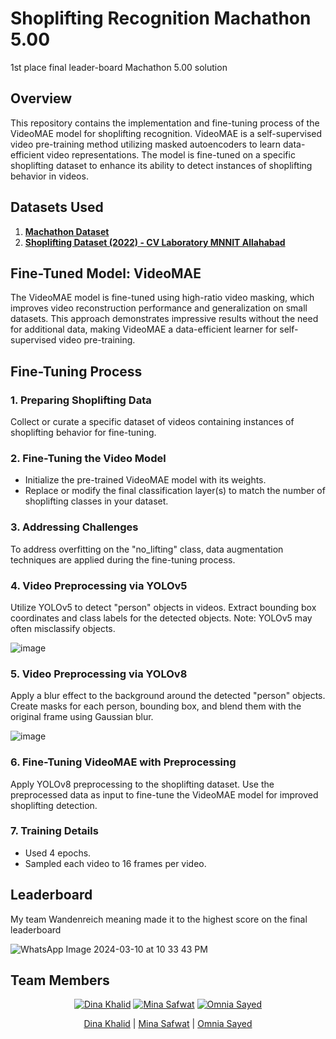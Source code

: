 # Shoplifting Recognition Machathon 5.00 
1st place final leader-board Machathon 5.00 solution

## Overview

This repository contains the implementation and fine-tuning process of the VideoMAE model for shoplifting recognition. VideoMAE is a self-supervised video pre-training method utilizing masked autoencoders to learn data-efficient video representations. The model is fine-tuned on a specific shoplifting dataset to enhance its ability to detect instances of shoplifting behavior in videos.

## Datasets Used

1. **[Machathon Dataset](https://drive.google.com/drive/folders/1LbV_sHKRhJ1LYq-UUmPkFgM-MEp9qURO)**
2. **[Shoplifting Dataset (2022) - CV Laboratory MNNIT Allahabad](https://data.mendeley.com/datasets/r3yjf35hzr/2)**

## Fine-Tuned Model: VideoMAE

The VideoMAE model is fine-tuned using high-ratio video masking, which improves video reconstruction performance and generalization on small datasets. This approach demonstrates impressive results without the need for additional data, making VideoMAE a data-efficient learner for self-supervised video pre-training.

## Fine-Tuning Process

### 1. Preparing Shoplifting Data

Collect or curate a specific dataset of videos containing instances of shoplifting behavior for fine-tuning.

### 2. Fine-Tuning the Video Model

- Initialize the pre-trained VideoMAE model with its weights.
- Replace or modify the final classification layer(s) to match the number of shoplifting classes in your dataset.

### 3. Addressing Challenges

To address overfitting on the "no_lifting" class, data augmentation techniques are applied during the fine-tuning process.

### 4. Video Preprocessing via YOLOv5

Utilize YOLOv5 to detect "person" objects in videos. Extract bounding box coordinates and class labels for the detected objects. Note: YOLOv5 may often misclassify objects.

![image](https://github.com/dina-khalid/Shoplifting_Recognition_Mach5.0/assets/69371669/c195034d-cfb5-463a-b9bd-61efdc246851)


### 5. Video Preprocessing via YOLOv8

Apply a blur effect to the background around the detected "person" objects. Create masks for each person, bounding box, and blend them with the original frame using Gaussian blur.

![image](https://github.com/dina-khalid/Shoplifting_Recognition_Mach5.0/assets/69371669/0029eac1-4bdc-47e7-89c0-ff78438eecd0)

### 6. Fine-Tuning VideoMAE with Preprocessing

Apply YOLOv8 preprocessing to the shoplifting dataset. Use the preprocessed data as input to fine-tune the VideoMAE model for improved shoplifting detection.


### 7. Training Details

- Used 4 epochs.
- Sampled each video to 16 frames per video.


## Leaderboard
My team Wandenreich meaning made it to the highest score on the final leaderboard 

![WhatsApp Image 2024-03-10 at 10 33 43 PM](https://github.com/dina-khalid/Shoplifting_Recognition_Mach5.0/assets/69371669/538b7f9f-10fd-4671-b338-0af27e8b75fd)


## Team Members

<div align="center">

[![Dina Khalid](https://github.com/dina-khalid.png?size=100)](https://github.com/dina-khalid) [![Mina Safwat](https://github.com/mena5800.png?size=100)](https://github.com/mena5800) [![Omnia Sayed](https://github.com/omniaSayed.png?size=100)](https://github.com/omniaSayed)

[Dina Khalid](https://github.com/dina-khalid) | [Mina Safwat](https://github.com/mena5800) | [Omnia Sayed](https://github.com/omniaSayed)

</div>



